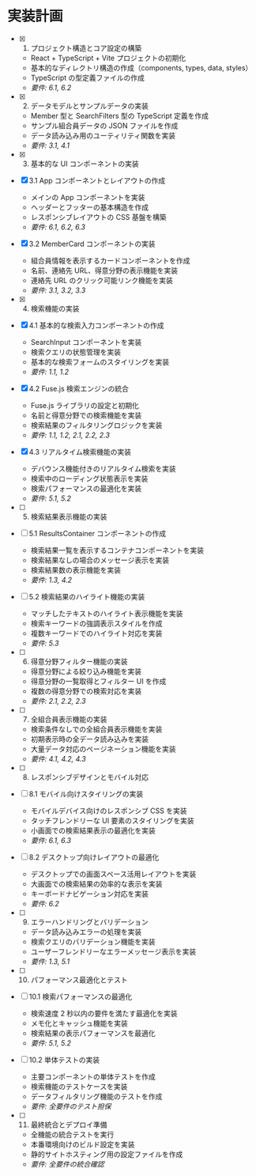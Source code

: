 # 実装計画

- [x] 1. プロジェクト構造とコア設定の構築

  - React + TypeScript + Vite プロジェクトの初期化
  - 基本的なディレクトリ構造の作成（components, types, data, styles）
  - TypeScript の型定義ファイルの作成
  - _要件: 6.1, 6.2_

- [x] 2. データモデルとサンプルデータの実装

  - Member 型と SearchFilters 型の TypeScript 定義を作成
  - サンプル組合員データの JSON ファイルを作成
  - データ読み込み用のユーティリティ関数を実装
  - _要件: 3.1, 4.1_

- [x] 3. 基本的な UI コンポーネントの実装
- [x] 3.1 App コンポーネントとレイアウトの作成

  - メインの App コンポーネントを実装
  - ヘッダーとフッターの基本構造を作成
  - レスポンシブレイアウトの CSS 基盤を構築
  - _要件: 6.1, 6.2, 6.3_

- [x] 3.2 MemberCard コンポーネントの実装

  - 組合員情報を表示するカードコンポーネントを作成
  - 名前、連絡先 URL、得意分野の表示機能を実装
  - 連絡先 URL のクリック可能リンク機能を実装
  - _要件: 3.1, 3.2, 3.3_

- [x] 4. 検索機能の実装
- [x] 4.1 基本的な検索入力コンポーネントの作成

  - SearchInput コンポーネントを実装
  - 検索クエリの状態管理を実装
  - 基本的な検索フォームのスタイリングを実装
  - _要件: 1.1, 1.2_

- [x] 4.2 Fuse.js 検索エンジンの統合

  - Fuse.js ライブラリの設定と初期化
  - 名前と得意分野での検索機能を実装
  - 検索結果のフィルタリングロジックを実装
  - _要件: 1.1, 1.2, 2.1, 2.2, 2.3_

- [x] 4.3 リアルタイム検索機能の実装

  - デバウンス機能付きのリアルタイム検索を実装
  - 検索中のローディング状態表示を実装
  - 検索パフォーマンスの最適化を実装
  - _要件: 5.1, 5.2_

- [ ] 5. 検索結果表示機能の実装
- [ ] 5.1 ResultsContainer コンポーネントの作成

  - 検索結果一覧を表示するコンテナコンポーネントを実装
  - 検索結果なしの場合のメッセージ表示を実装
  - 検索結果数の表示機能を実装
  - _要件: 1.3, 4.2_

- [ ] 5.2 検索結果のハイライト機能の実装

  - マッチしたテキストのハイライト表示機能を実装
  - 検索キーワードの強調表示スタイルを作成
  - 複数キーワードでのハイライト対応を実装
  - _要件: 5.3_

- [ ] 6. 得意分野フィルター機能の実装

  - 得意分野による絞り込み機能を実装
  - 得意分野の一覧取得とフィルター UI を作成
  - 複数の得意分野での検索対応を実装
  - _要件: 2.1, 2.2, 2.3_

- [ ] 7. 全組合員表示機能の実装

  - 検索条件なしでの全組合員表示機能を実装
  - 初期表示時の全データ読み込みを実装
  - 大量データ対応のページネーション機能を実装
  - _要件: 4.1, 4.2, 4.3_

- [ ] 8. レスポンシブデザインとモバイル対応
- [ ] 8.1 モバイル向けスタイリングの実装

  - モバイルデバイス向けのレスポンシブ CSS を実装
  - タッチフレンドリーな UI 要素のスタイリングを実装
  - 小画面での検索結果表示の最適化を実装
  - _要件: 6.1, 6.3_

- [ ] 8.2 デスクトップ向けレイアウトの最適化

  - デスクトップでの画面スペース活用レイアウトを実装
  - 大画面での検索結果の効率的な表示を実装
  - キーボードナビゲーション対応を実装
  - _要件: 6.2_

- [ ] 9. エラーハンドリングとバリデーション

  - データ読み込みエラーの処理を実装
  - 検索クエリのバリデーション機能を実装
  - ユーザーフレンドリーなエラーメッセージ表示を実装
  - _要件: 1.3, 5.1_

- [ ] 10. パフォーマンス最適化とテスト
- [ ] 10.1 検索パフォーマンスの最適化

  - 検索速度 2 秒以内の要件を満たす最適化を実装
  - メモ化とキャッシュ機能を実装
  - 検索結果の表示パフォーマンスを最適化
  - _要件: 5.1, 5.2_

- [ ] 10.2 単体テストの実装

  - 主要コンポーネントの単体テストを作成
  - 検索機能のテストケースを実装
  - データフィルタリング機能のテストを作成
  - _要件: 全要件のテスト担保_

- [ ] 11. 最終統合とデプロイ準備
  - 全機能の統合テストを実行
  - 本番環境向けのビルド設定を実装
  - 静的サイトホスティング用の設定ファイルを作成
  - _要件: 全要件の統合確認_
